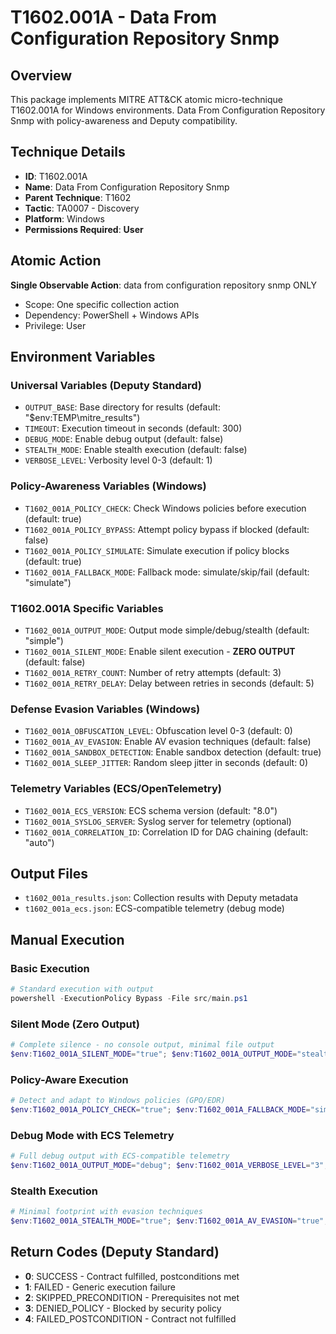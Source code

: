 # T1602.001A - Data From Configuration Repository Snmp

## Overview
This package implements MITRE ATT&CK atomic micro-technique T1602.001A for Windows environments. Data From Configuration Repository Snmp with policy-awareness and Deputy compatibility.

## Technique Details
- **ID**: T1602.001A
- **Name**: Data From Configuration Repository Snmp
- **Parent Technique**: T1602
- **Tactic**: TA0007 - Discovery
- **Platform**: Windows
- **Permissions Required**: **User**

## Atomic Action
**Single Observable Action**: data from configuration repository snmp ONLY
- Scope: One specific collection action
- Dependency: PowerShell + Windows APIs
- Privilege: User

## Environment Variables

### Universal Variables (Deputy Standard)
- `OUTPUT_BASE`: Base directory for results (default: "$env:TEMP\mitre_results")
- `TIMEOUT`: Execution timeout in seconds (default: 300)
- `DEBUG_MODE`: Enable debug output (default: false)
- `STEALTH_MODE`: Enable stealth execution (default: false)
- `VERBOSE_LEVEL`: Verbosity level 0-3 (default: 1)

### Policy-Awareness Variables (Windows)
- `T1602_001A_POLICY_CHECK`: Check Windows policies before execution (default: true)
- `T1602_001A_POLICY_BYPASS`: Attempt policy bypass if blocked (default: false)
- `T1602_001A_POLICY_SIMULATE`: Simulate execution if policy blocks (default: true)
- `T1602_001A_FALLBACK_MODE`: Fallback mode: simulate/skip/fail (default: "simulate")

### T1602.001A Specific Variables
- `T1602_001A_OUTPUT_MODE`: Output mode simple/debug/stealth (default: "simple")
- `T1602_001A_SILENT_MODE`: Enable silent execution - **ZERO OUTPUT** (default: false)
- `T1602_001A_RETRY_COUNT`: Number of retry attempts (default: 3)
- `T1602_001A_RETRY_DELAY`: Delay between retries in seconds (default: 5)

### Defense Evasion Variables (Windows)
- `T1602_001A_OBFUSCATION_LEVEL`: Obfuscation level 0-3 (default: 0)
- `T1602_001A_AV_EVASION`: Enable AV evasion techniques (default: false)
- `T1602_001A_SANDBOX_DETECTION`: Enable sandbox detection (default: true)
- `T1602_001A_SLEEP_JITTER`: Random sleep jitter in seconds (default: 0)

### Telemetry Variables (ECS/OpenTelemetry)
- `T1602_001A_ECS_VERSION`: ECS schema version (default: "8.0")
- `T1602_001A_SYSLOG_SERVER`: Syslog server for telemetry (optional)
- `T1602_001A_CORRELATION_ID`: Correlation ID for DAG chaining (default: "auto")

## Output Files
- `t1602_001a_results.json`: Collection results with Deputy metadata
- `t1602_001a_ecs.json`: ECS-compatible telemetry (debug mode)

## Manual Execution

### Basic Execution
```powershell
# Standard execution with output
powershell -ExecutionPolicy Bypass -File src/main.ps1
```

### Silent Mode (Zero Output)
```powershell
# Complete silence - no console output, minimal file output
$env:T1602_001A_SILENT_MODE="true"; $env:T1602_001A_OUTPUT_MODE="stealth"; powershell -ExecutionPolicy Bypass -File src/main.ps1
```

### Policy-Aware Execution
```powershell
# Detect and adapt to Windows policies (GPO/EDR)
$env:T1602_001A_POLICY_CHECK="true"; $env:T1602_001A_FALLBACK_MODE="simulate"; powershell -ExecutionPolicy Bypass -File src/main.ps1
```

### Debug Mode with ECS Telemetry
```powershell
# Full debug output with ECS-compatible telemetry
$env:T1602_001A_OUTPUT_MODE="debug"; $env:T1602_001A_VERBOSE_LEVEL="3"; $env:T1602_001A_ECS_VERSION="8.0"; powershell -ExecutionPolicy Bypass -File src/main.ps1
```

### Stealth Execution
```powershell
# Minimal footprint with evasion techniques
$env:T1602_001A_STEALTH_MODE="true"; $env:T1602_001A_AV_EVASION="true"; $env:T1602_001A_OBFUSCATION_LEVEL="2"; powershell -ExecutionPolicy Bypass -File src/main.ps1
```

## Return Codes (Deputy Standard)
- **0**: SUCCESS - Contract fulfilled, postconditions met
- **1**: FAILED - Generic execution failure
- **2**: SKIPPED_PRECONDITION - Prerequisites not met
- **3**: DENIED_POLICY - Blocked by security policy
- **4**: FAILED_POSTCONDITION - Contract not fulfilled